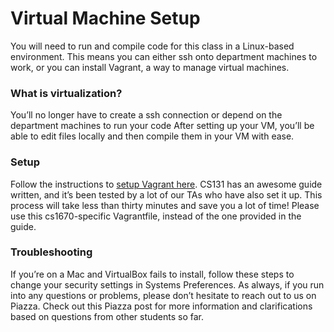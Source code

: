 # Virtual Machine Setup
 
You will need to run and compile code for this class in a Linux-based environment. This means you can either ssh onto department machines to work, or you can install Vagrant, a way to manage virtual machines.
 
### What is virtualization?
You’ll no longer have to create a ssh connection or depend on the department machines to run your code
After setting up your VM, you’ll be able to edit files locally and then compile them in your VM with ease.

### Setup
Follow the instructions to [setup Vagrant here](http://cs.brown.edu/courses/csci1310/2020/assign/labs/lab0.html). CS131 has an awesome guide written, and it’s been tested by a lot of our TAs who have also set it up. This process will take less than thirty minutes and save you a lot of time!
Please use this cs1670-specific Vagrantfile, instead of the one provided in the guide. 

### Troubleshooting
If you’re on a Mac and VirtualBox fails to install, follow these steps to change your security settings in Systems Preferences.
As always, if you run into any questions or problems, please don’t hesitate to reach out to us on Piazza. Check out this Piazza post for more information and clarifications based on questions from other students so far. 
